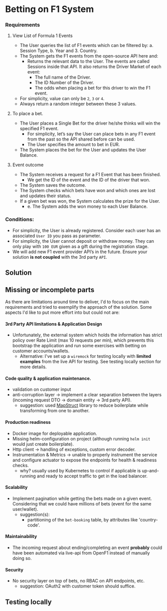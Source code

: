 # Betting on F1 System

### Requirements

1. View List of Formula 1 Events
    - The User queries the list of F1 events which can be filtered by: a. Session Type, b. Year and 3. Country.
    - The System gets the F1 events from the open-source API here and:
        - Returns the relevant data to the User. The events are called Sessions inside that API. It also returns the Driver Market of each event:
            - The full name of the Driver.
            - The ID Number of the Driver.
            - The odds when placing a bet for this driver to win the F1 event.
    - For simplicity, value can only be `2`, `3` or `4`.
    - Always return a random integer between these 3 values.

2. To place a bet.
    - The User places a Single Bet for the driver he/she thinks will win the specified F1 event.
        - For simplicity, let’s say the User can place bets in any F1 event from the past so the API shared before can be used.
        - The User specifies the amount to bet in EUR.
    - The System places the bet for the User and updates the User Balance.

3. Event outcome
    - The System receives a request for a F1 Event that has been finished.
        - We get the ID of the event and the ID of the driver that won.
    - The System saves the outcome.
    - The System checks which bets have won and which ones are lost and updates their status.
    - If a given bet was won, the System calculates the prize for the User.
        - e. The System adds the won money to each User Balance.

### Conditions:

- For simplicity, the User is already registered. Consider each user has an associated `User ID` you pass as parameter.
- For simplicity, the User cannot deposit or withdraw money. They can only play with `100 EUR` given as a gift during the registration stage.
- We will add new F1 event provider API’s in the future. Ensure your solution **is not coupled** with the 3rd party `API`.

## Solution

## Missing or incomplete parts

As there are limitations around time to deliver, I'd to focus on the main requirements and tried to exemplify the approach of the solution.
Some aspects I'd like to put more effort into but could not are:

#### 3rd Party API limitations & Application Design

- Unfortunately, the external system which holds the information has strict policy over Rate Limit (max 10 requests per min), which prevents this
  bootstrap the application and run some exercises with betting on customer accounts/wallets.
    - Alternative: I've set up a `wiremock` for testing locally with **limited examples** from the live API for testing. See testing locally section
      for more details.

#### Code quality & application maintenance.

- validation on customer input
- anti-corruption layer -> implement a clear separation between the layers (incoming request DTO -> domain entity -> 3rd party API).
    - suggestion: used [MapStruct](https://mapstruct.org/) library to reduce boilerplate while transforming from one to another.

#### Production readiness

- Docker image for deployable application.
- Missing helm-configuration on project (although running `helm init` would just create boilerplate).
- Http client -> handling of exceptions, custom error decoder.
- Instrumentation & Metrics -> unable to properly instrument the service and configure actuator to expose the endpoints for health & readiness checks.
    - why? usually used by Kubernetes to control if applicable is up-and-running and ready to accept traffic to get in the load balancer.

#### Scalability

- Implement pagination while getting the bets made on a given event. Considering that we could have millions of bets (event for the same user/wallet).
    - suggestion(s):
        - partitioning of the `bet-booking` table, by attributes like 'country-code'.

#### Maintainability

- The incoming request about ending/completing an event **probably** could have been automated via live-api from OpenF1 instead of manually doing so.

#### Security

- No security layer on top of bets, no RBAC on API endpoints, etc.
    - suggestion: OAuth2 with customer token should suffice.

## Testing locally


